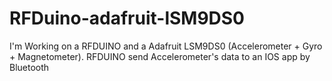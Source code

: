 # RFDuino-adafruit-lSM9DS0
I'm Working on a RFDUINO and a Adafruit LSM9DS0 (Accelerometer + Gyro + Magnetometer). RFDUINO send Accelerometer's data to an IOS app by Bluetooth 
